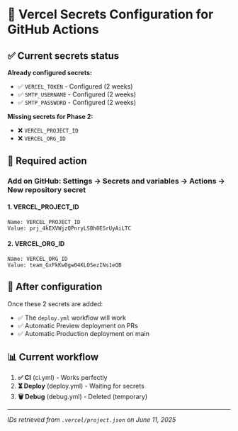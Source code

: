 <!-- @format -->

# 🔐 Vercel Secrets Configuration for GitHub Actions

## ✅ Current secrets status

**Already configured secrets:**

- ✅ `VERCEL_TOKEN` - Configured (2 weeks)
- ✅ `SMTP_USERNAME` - Configured (2 weeks)
- ✅ `SMTP_PASSWORD` - Configured (2 weeks)

**Missing secrets for Phase 2:**

- ❌ `VERCEL_PROJECT_ID`
- ❌ `VERCEL_ORG_ID`

## 📝 Required action

### Add on GitHub: Settings → Secrets and variables → Actions → New repository secret

#### 1. VERCEL_PROJECT_ID

```
Name: VERCEL_PROJECT_ID
Value: prj_4kEXVWjzQPnryLSBh8ESrUyAiLTC
```

#### 2. VERCEL_ORG_ID

```
Name: VERCEL_ORG_ID
Value: team_GxFkKw0gw04KLOSezINs1eQB
```

## 🚀 After configuration

Once these 2 secrets are added:

- ✅ The `deploy.yml` workflow will work
- ✅ Automatic Preview deployment on PRs
- ✅ Automatic Production deployment on main

## 📊 Current workflow

1. **✅ CI** (ci.yml) - Works perfectly
2. **⏳ Deploy** (deploy.yml) - Waiting for secrets
3. **🗑️ Debug** (debug.yml) - Deleted (temporary)

---

_IDs retrieved from `.vercel/project.json` on June 11, 2025_
